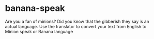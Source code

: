 # banana-speak
 Are you a fan of minions? Did you know that the gibberish they say is an actual language. Use the translator to convert your text from English to Minion speak or Banana language
 

